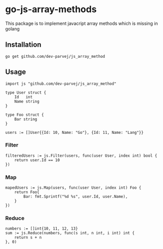 # go-js-array-methods

This package is to implement javacript array methods which is missing in golang

## Installation

```
go get github.com/dev-parvej/js_array_method
```

## Usage

```
import js "github.com/dev-parvej/js_array_method"

type User struct {
	Id   int
	Name string
}

type Foo struct {
	Bar string
}

users := []User{{Id: 10, Name: "Go"}, {Id: 11, Name: "Lang"}}

```

### Filter

```
filteredUsers := js.Filter(users, func(user User, index int) bool {
    return user.Id == 10
})

```

### Map

```
mapedUsers := js.Map(users, func(user User, index int) Foo {
    return Foo{
        Bar: fmt.Sprintf("%d %s", user.Id, user.Name),
    }
})

```

### Reduce 
```
numbers := []int{10, 11, 12, 13}
sum := js.Reduce(numbers, func(s int, n int, i int) int {
    return s + n
}, 0)

```

